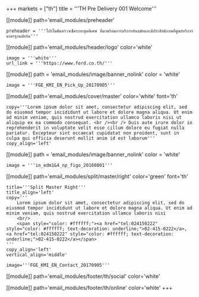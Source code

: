+++
markets = ["th"]
title = '''TH Pre Delivery 001 Welcome'''

[[module]]
path='email_modules/preheader'

	preheader = '''โปรโมชั่นตรวจเช็คระยะสุดพิเศษ ที่มาพร้อมการบริการทันสมัยและมีประสิทธิภาพที่ศูนย์บริการมาตรฐานฟอร์ด'''

[[module]]
path='email_modules/header/logo'
color='white'

	image = '''white'''
	url_link = '''https://www.ford.co.th/'''

[[module]]
path = 'email_modules/image/banner_nolink'
color = 'white'

	image = '''FGE_KMI_EN_Pick_Up_20170905'''

[[module]]
path='email_modules/cover/master'
color='white'
font='th'

	copy='''Lorem ipsum dolor sit amet, consectetur adipiscing elit, sed do eiusmod tempor incididunt ut labore et dolore magna aliqua. Ut enim ad minim veniam, quis nostrud exercitation ullamco laboris nisi ut aliquip ex ea commodo consequat. <br /><br /> Duis aute irure dolor in reprehenderit in voluptate velit esse cillum dolore eu fugiat nulla pariatur. Excepteur sint occaecat cupidatat non proident, sunt in culpa qui officia deserunt mollit anim id est laborum'''
	copy_align='left'

[[module]]
path = 'email_modules/image/banner_nolink'
color = 'white'

	image = '''in_edm1&4_np_figo_20160801'''

[[module]]
path='email_modules/split/master/right'
color='green'
font='th'

	title='''Split Master Right'''
	title_align='left'
	copy='''
		Lorem ipsum dolor sit amet, consectetur adipiscing elit, sed do eiusmod tempor incididunt ut labore et dolore magna aliqua. Ut enim ad minim veniam, quis nostrud exercitation ullamco laboris nisi
		<br/>
		<span style="color: #ffffff;"><a href="tel:024150222" style="color: #ffffff; text-decoration: underline;">02-415-0222</a>, <a href="tel:024150222" style="color: #ffffff; text-decoration: underline;">02-415-0222</a></span>
	'''
	copy_align='left'
	vertical_align='middle'

	image='''FGE_KMI_EN_Contact_20170905'''

[[module]]
path='email_modules/footer/th/social'
color='white'

[[module]]
path='email_modules/footer/th/online'
color='white'
+++